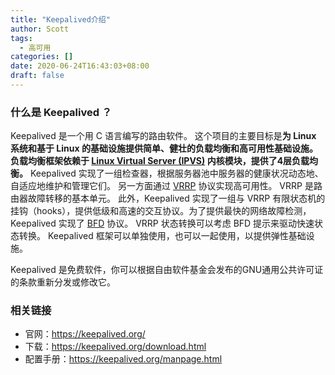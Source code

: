 ```yaml
---
title: "Keepalived介绍"
author: Scott
tags:
  - 高可用
categories: []
date: 2020-06-24T16:43:03+08:00
draft: false
---
```


### 什么是 Keepalived ？

Keepalived 是一个用 C 语言编写的路由软件。 这个项目的主要目标是**为 Linux 系统和基于 Linux 的基础设施提供简单、健壮的负载均衡和高可用性基础设施。 负载均衡框架依赖于 [Linux Virtual Server (IPVS)](http://www.linux-vs.org/) 内核模块，提供了4层负载均衡。** Keepalived 实现了一组检查器，根据服务器池中服务器的健康状况动态地、自适应地维护和管理它们。 另一方面通过 [VRRP](http://datatracker.ietf.org/wg/vrrp/) 协议实现高可用性。 VRRP 是路由器故障转移的基本单元。 此外，Keepalived 实现了一组与 VRRP 有限状态机的挂钩（hooks），提供低级和高速的交互协议。为了提供最快的网络故障检测，Keepalived 实现了 [BFD](http://datatracker.ietf.org/wg/bfd/) 协议。 VRRP 状态转换可以考虑 BFD 提示来驱动快速状态转换。 Keepalived 框架可以单独使用，也可以一起使用，以提供弹性基础设施。

Keepalived 是免费软件，你可以根据自由软件基金会发布的GNU通用公共许可证的条款重新分发或修改它。

### 相关链接

* 官网：https://keepalived.org/
* 下载：https://keepalived.org/download.html
* 配置手册：https://keepalived.org/manpage.html